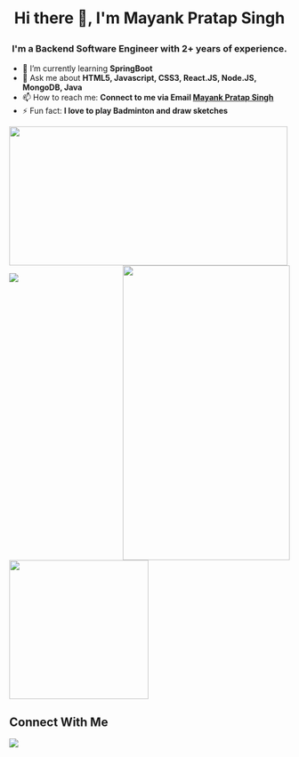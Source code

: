 # <p align="center"> Hi there 👋, I'm Mayank Pratap Singh </p>
</hr>

### <p align="center"> I'm a Backend Software Engineer with 2+ years of experience.</p>


- 🌱 I’m currently learning <b> SpringBoot </b>
- 💬 Ask me about <b>HTML5, Javascript, CSS3, React.JS, Node.JS, MongoDB, Java</b>
- 📫 How to reach me: <b>Connect to me via Email [Mayank Pratap Singh](mailto:itsmayankhere24@gmail.com.com?subject=[GitHub]%20Source%20Han%20Sans)</b>
- ⚡ Fun fact: <b> I love to play Badminton and draw sketches </b>

<p>
    <img height=250 width = 500 src="https://github-readme-stats-sigma-five.vercel.app/api?username=mynkprtp&show_icons=true&theme=midnight-purple">
   <img height = 530 width= 300 align = right src = "https://user-images.githubusercontent.com/50004633/134461687-7281df45-15a4-47dd-8df4-15a2319d2001.gif">
  
</p>
<img src="https://komarev.com/ghpvc/?username=mynkprtp&label=PROFILE+VIEWS">
<img height=250 src="https://github-readme-stats-sigma-five.vercel.app/api/top-langs/?username=mynkprtp&show_icons=true&theme=radical"/>


## Connect With Me

<a href="https://www.linkedin.com/in/mynkprtp/"><img src="https://img.icons8.com/fluent/48/000000/linkedin.png"/></a>

<!--  [![@aman1210's Holopin board](https://holopin.me/aman1210)](https://holopin.io/@aman1210) -->
<!--
**mynkprtp/mynkprtp** is a ✨ _special_ ✨ repository because its `README.md` (this file) appears on your GitHub profile.

Here are some ideas to get you started:

- 🔭 I’m currently working on ...
- 🌱 I’m currently learning ...
- 👯 I’m looking to collaborate on ...
- 🤔 I’m looking for help with ...
- 💬 Ask me about ...
- 📫 How to reach me: ...
- 😄 Pronouns: ...
- ⚡ Fun fact: ...
-->
